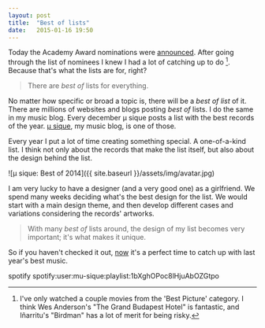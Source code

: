 ```yaml
---
layout: post
title:  "Best of lists"
date:   2015-01-16 19:50  
---
```


Today the Academy Award nominations were [announced](http://oscar.go.com/nominees "Oscar Nominations"). After going through the list of nominees I knew I had a lot of catching up to do [^fn1]. Because that's what the lists are for, right?

>There are *best of* lists for everything.

No matter how specific or broad a topic is, there will be a *best of list* of it. There are millions of websites and blogs posting *best of* lists. I do the same in my music blog. Every december µ sique posts a list with the best records of the year. [µ sique](http://mu-sique.com), my music blog, is one of those.

Every year I put a lot of time creating something special. A one-of-a-kind list. I think not only about the records that make the list itself, but also about the design behind the list.

![μ sique: Best of 2014]({{ site.baseurl }}/assets/img/avatar.jpg)

I am very lucky to have a designer (and a very good one) as a girlfriend. We spend many weeks deciding what's the best design for the list. We would start with a main  design theme, and then develop different cases and variations considering the records' artworks.

> With many *best of* lists around, the design of my list becomes very important; it's what makes it unique.

So if you haven't checked it out, [now](http://mu-sique.com/post/105878182251/mejoresdiscos2014) it's a perfect time to catch up with last year's best music.

spotify spotify:user:mu-sique:playlist:1bXghOPoc8lHjuAbOZGtpo

[^fn1]: I've only watched a couple movies from the 'Best Picture' category. I think Wes Anderson's "The Grand Budapest Hotel" is fantastic, and Iñarritu's "Birdman" has a lot of merit for being risky.
